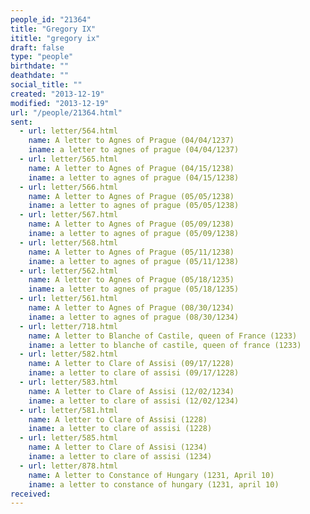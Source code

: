 ```yaml
---
people_id: "21364"
title: "Gregory IX"
ititle: "gregory ix"
draft: false
type: "people"
birthdate: ""
deathdate: ""
social_title: ""
created: "2013-12-19"
modified: "2013-12-19"
url: "/people/21364.html"
sent:
  - url: letter/564.html
    name: A letter to Agnes of Prague (04/04/1237)
    iname: a letter to agnes of prague (04/04/1237)
  - url: letter/565.html
    name: A letter to Agnes of Prague (04/15/1238)
    iname: a letter to agnes of prague (04/15/1238)
  - url: letter/566.html
    name: A letter to Agnes of Prague (05/05/1238)
    iname: a letter to agnes of prague (05/05/1238)
  - url: letter/567.html
    name: A letter to Agnes of Prague (05/09/1238)
    iname: a letter to agnes of prague (05/09/1238)
  - url: letter/568.html
    name: A letter to Agnes of Prague (05/11/1238)
    iname: a letter to agnes of prague (05/11/1238)
  - url: letter/562.html
    name: A letter to Agnes of Prague (05/18/1235)
    iname: a letter to agnes of prague (05/18/1235)
  - url: letter/561.html
    name: A letter to Agnes of Prague (08/30/1234)
    iname: a letter to agnes of prague (08/30/1234)
  - url: letter/718.html
    name: A letter to Blanche of Castile, queen of France (1233)
    iname: a letter to blanche of castile, queen of france (1233)
  - url: letter/582.html
    name: A letter to Clare of Assisi (09/17/1228)
    iname: a letter to clare of assisi (09/17/1228)
  - url: letter/583.html
    name: A letter to Clare of Assisi (12/02/1234)
    iname: a letter to clare of assisi (12/02/1234)
  - url: letter/581.html
    name: A letter to Clare of Assisi (1228)
    iname: a letter to clare of assisi (1228)
  - url: letter/585.html
    name: A letter to Clare of Assisi (1234)
    iname: a letter to clare of assisi (1234)
  - url: letter/878.html
    name: A letter to Constance of Hungary (1231, April 10)
    iname: a letter to constance of hungary (1231, april 10)
received:
---
```

